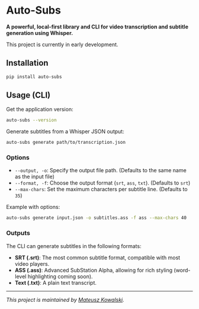 # Auto-Subs

**A powerful, local-first library and CLI for video transcription and subtitle generation using Whisper.**

This project is currently in early development.

## Installation

```bash
pip install auto-subs
```

## Usage (CLI)

Get the application version:
```bash
auto-subs --version
```

Generate subtitles from a Whisper JSON output:
```bash
auto-subs generate path/to/transcription.json
```

### Options

- `--output, -o`: Specify the output file path. (Defaults to the same name as the input file)
- `--format, -f`: Choose the output format (`srt`, `ass`, `txt`). (Defaults to `srt`)
- `--max-chars`: Set the maximum characters per subtitle line. (Defaults to `35`)

Example with options:
```bash
auto-subs generate input.json -o subtitles.ass -f ass --max-chars 40
```

### Outputs

The CLI can generate subtitles in the following formats:
- **SRT (.srt)**: The most common subtitle format, compatible with most video players.
- **ASS (.ass)**: Advanced SubStation Alpha, allowing for rich styling (word-level highlighting coming soon).
- **Text (.txt)**: A plain text transcript.

---
*This project is maintained by [Mateusz Kowalski](https://github.com/mateusz-kow).*
